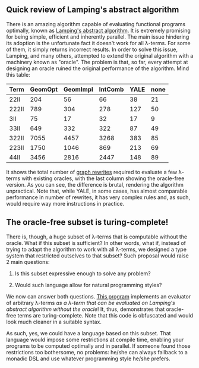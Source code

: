 ## Quick review of Lamping's abstract algorithm

There is an amazing algorithm capable of evaluating functional programs optimally, known as [Lamping's abstract algorithm](https://github.com/maiavictor/abstract-algorithm). It is extremely promising for being simple, efficient and inherently parallel. The main issue hindering its adoption is the unfortunate fact it doesn't work for all λ-terms. For some of them, it simply returns incorrect results. In order to solve this issue, Lamping, and many others, attempted to extend the original algorithm with a machinery known as "oracle". The problem is that, so far, every attempt at designing an oracle ruined the original performance of the algorithm. Mind this table:

Term | GeomOpt | GeomImpl | IntComb | YALE | none
 -- | --- | --- | --- | --- | ---
 22II | 204 | 56 | 66 | 38 | 21
222II | 789 | 304 | 278 | 127 | 50
3II | 75 | 17 | 32 | 17 | 9
 33II | 649 | 332 | 322 | 87 | 49
322II | 7055 | 4457 | 3268 | 383 | 85
223II | 1750 | 1046 | 869 | 213 | 69
 44II | 3456 | 2816 | 2447 | 148 | 89

It shows the total number of [graph rewrites](https://github.com/MaiaVictor/abstract-algorithm/blob/master/images/combinators_rules.png?raw=true) required to evaluate a few λ-terms with existing oracles, with the last column showing the oracle-free version. As you can see, the difference is brutal, rendering the algorithm unpractical. Note that, while YALE, in some cases, has almost comparable performance in number of rewrites, it has very complex rules and, as such, would require way more instructions in practice.

## The oracle-free subset is turing-complete!

There is, though, a huge subset of λ-terms that is computable without the oracle. What if this subset is sufficient? In other words, what if, instead of trying to adapt the algorithm to work with all λ-terms, we designed a type system that restricted outselves to that subset? Such proposal would raise 2 main questions:

1. Is this subset expressive enough to solve any problem?

2. Would such language allow for natural programming styles?

We now can answer both questions. [This program](hhttps://github.com/MaiaVictor/abstract-algorithm/blob/master/examples/lambda-calculus.js) implements an evaluator of arbitrary λ-terms *as a λ-term that can be evaluated on Lamping's abstract algorithm without the oracle*! It, thus, demonstrates that oracle-free terms are turing-complete. Note that this code is obfuscated and would look much cleaner in a suitable syntax.

As such, yes, we could have a language based on this subset. That language would impose some restrictions at compile time, enabling your programs to be computed optimally and in parallel. If someone found those restrictions too bothersome, no problems: he/she can always fallback to a monadic DSL and use whatever programming style he/she prefers.
